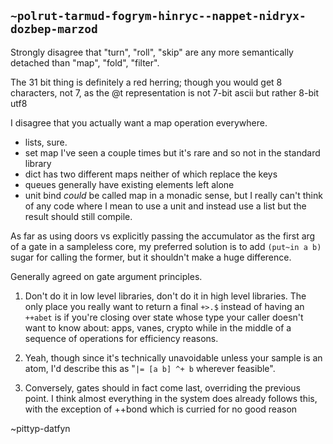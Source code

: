 ## `~polrut-tarmud-fogrym-hinryc--nappet-nidryx-dozbep-marzod`
Strongly disagree that "turn", "roll", "skip" are any more semantically detached than "map", "fold", "filter".

The 31 bit thing is definitely a red herring; though you would get 8 characters, not 7, as the @t representation is not 7-bit ascii but rather 8-bit utf8

I disagree that you actually want a map operation everywhere.

- lists, sure.
- set map I've seen a couple times but it's rare and so not in the standard library
- dict has two different maps neither of which replace the keys
- queues generally have existing elements left alone
- unit bind *could* be called map in a monadic sense, but I really can't think of any code where I mean to use a unit and instead use a list but the result should still compile.

As far as using doors vs explicitly passing the accumulator as the first arg of a gate in a sampleless core, my preferred solution is to add `(put~in a b)` sugar for calling the former, but it shouldn't make a huge difference. 

Generally agreed on gate argument principles.

1. Don't do it in low level libraries, don't do it in high level libraries. The only place you really want to return a final `+>.$` instead of having an `++abet` is if you're closing over state whose type your caller doesn't want to know about: apps, vanes, crypto while in the middle of a sequence of operations for efficiency reasons.

2. Yeah, though since it's technically unavoidable unless your sample is an atom, I'd describe this as "`|= [a b] ^+ b` wherever feasible".

3. Conversely, gates should in fact come last, overriding the previous point. I think almost everything in the system does already follows this, with the exception of ++bond which is curried for no good reason

~pittyp-datfyn